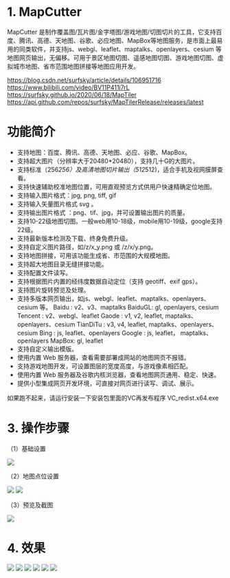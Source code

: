 # 1. MapCutter

MapCutter 是制作覆盖图/瓦片图/金字塔图/游戏地图/切图切片的工具，它支持百度、腾讯、高德、天地图、谷歌、必应地图、MapBox等地图服务，是市面上最易用的同类软件，并支持js、webgl、leaflet、maptalks、openlayers、cesium 等地图网页输出，无偏移。可用于景区地图切图、遥感地图切图、游戏地图切图、虚拟城市地图、省市范围地图拼接等地图应用开发。

https://blog.csdn.net/surfsky/article/details/106951716
https://www.bilibili.com/video/BV11P411i7rL
https://surfsky.github.io/2020/06/18/MapTiler
https://api.github.com/repos/surfsky/MapTilerRelease/releases/latest

# 功能简介

- 支持地图：百度、腾讯、高德、天地图、必应、谷歌、MapBox。
- 支持超大图片（分辨率大于20480*20480），支持几十G的大图片。
- 支持标准（256*256）及高清地图切片输出（512*512)，适合手机及视网膜屏查看。
- 支持快速辅助校准地图位置，可用直观预览方式供用户快速精确定位地图。
- 支持输入图片格式：jpg, png, tiff, gif
- 支持输入矢量图片格式 svg 。
- 支持输出图片格式 ：png、tif、jpg，并可设置输出图片的质量。
- 支持10-22级地图切图。一般web用10-18级，mobile用10-19级，google支持22级。
- 支持最新版本检测及下载、终身免费升级。
- 支持自定义图片路径，如/z/x_y.png  或 /z/x/y.png。
- 支持地图拼接，可用该功能生成省、市范围的大规模地图。
- 支持超大地图目录无缝拼接功能。
- 支持配置文件读写。
- 支持根据图片内置的经纬度数据自动定位（支持 geotiff、exif gps）。
- 支持图片旋转预览及处理。
- 支持多版本网页输出，如js、webgl、leaflet、maptalks、openlayers、cesium 等。
    Baidu : v2、v3、maptalks
    BaiduGL: gl, openlayers, cesium
    Tencent : v2、webgl、leaflet
    Gaode : v1, v2, leaflet, maptalks、openlayers、cesium
    TianDiTu : v3, v4, leaflet, maptalks、openlayers、cesium
    Bing : js, leaflet、openlayers
    Google : js, leaflet， maptalks、openlayers 
    MapBox: gl, leaflet
- 支持自定义输出模版。
- 使用内置 Web 服务器，查看需要部署成网站的地图网页不报错。
- 支持游戏地图开发，可设置图层的宽度高度，与游戏像素相匹配。
- 使用内置 Web 服务器及谷歌内核浏览器，查看地图网页通用、稳定、快速。
- 提供小型集成网页开发环境，可直接对网页进行读写、调试、展示。

如果跑不起来，请运行安装一下安装包里面的VC再发布程序 VC_redist.x64.exe


# 3. 操作步骤

（1）基础设置

![](./Doc/step_basic.png)

（2）地图点位设置

![](./Doc/step_map.png)
![](./Doc/step_pos.png)

（3）预览及截图

![](./Doc/step_preview.png)

# 4. 效果

![](./Doc/map_baidu.png)
![](./Doc/map_tencent.png)
![](./Doc/map_gaode.png)
![](./Doc/map_tiandi.png)
![](./Doc/map_bing.png)
![](./Doc/map_google.png)



